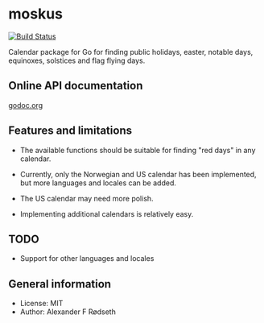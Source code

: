moskus
======

[![Build Status](https://travis-ci.org/xyproto/moskus.svg?branch=master)](https://travis-ci.org/xyproto/moskus)

Calendar package for Go for finding public holidays, easter, notable days, equinoxes, solstices and flag flying days.


Online API documentation
------------------------

[godoc.org](http://godoc.org/github.com/xyproto/moskus)


Features and limitations
------------------------

* The available functions should be suitable for finding "red days" in any calendar.

* Currently, only the Norwegian and US calendar has been implemented, but more languages and locales can be added.

* The US calendar may need more polish.

* Implementing additional calendars is relatively easy.


TODO
----

* Support for other languages and locales


General information
-------------------

* License: MIT
* Author: Alexander F Rødseth
